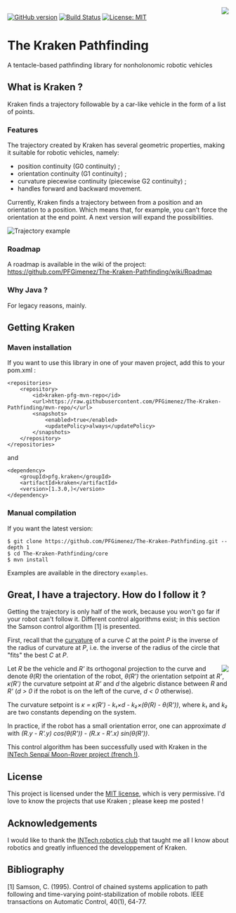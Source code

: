 <img align="right" src="https://raw.githubusercontent.com/PFGimenez/The-Kraken-Pathfinding/master/resources/logo.png">

[![GitHub version](https://badge.fury.io/gh/PFGimenez%2FThe-Kraken-Pathfinding.svg)](https://github.com/PFGimenez/The-Kraken-Pathfinding)
[![Build Status](https://travis-ci.org/PFGimenez/The-Kraken-Pathfinding.svg?branch=master)](https://travis-ci.org/PFGimenez/The-Kraken-Pathfinding)
[![License: MIT](https://img.shields.io/badge/License-MIT-blue.svg)](https://opensource.org/licenses/MIT)


# The Kraken Pathfinding

A tentacle-based pathfinding library for nonholonomic robotic vehicles 

## What is Kraken ?

Kraken finds a trajectory followable by a car-like vehicle in the form of a list of points.

### Features

The trajectory created by Kraken has several geometric properties, making it suitable for robotic vehicles, namely:

- position continuity (G0 continuity) ;
- orientation continuity (G1 continuity) ;
- curvature piecewise continuity (piecewise G2 continuity) ;
- handles forward and backward movement.

Currently, Kraken finds a trajectory between from a position and an orientation to a position. Which means that, for example, you can't force the orientation at the end point. A next version will expand the possibilities.

![Trajectory example](https://raw.githubusercontent.com/PFGimenez/The-Kraken-Pathfinding/master/resources/example.png)

### Roadmap

A roadmap is available in the wiki of the project: https://github.com/PFGimenez/The-Kraken-Pathfinding/wiki/Roadmap

### Why Java ?

For legacy reasons, mainly.

## Getting Kraken

### Maven installation

If you want to use this library in one of your maven project, add this to your pom.xml :

    <repositories>
        <repository>
            <id>kraken-pfg-mvn-repo</id>
            <url>https://raw.githubusercontent.com/PFGimenez/The-Kraken-Pathfinding/mvn-repo/</url>
            <snapshots>
                <enabled>true</enabled>
                <updatePolicy>always</updatePolicy>
            </snapshots>
        </repository>
    </repositories>

and

    <dependency>
        <groupId>pfg.kraken</groupId>
        <artifactId>kraken</artifactId>
        <version>[1.3.0,)</version>
    </dependency>


### Manual compilation

If you want the latest version:

    $ git clone https://github.com/PFGimenez/The-Kraken-Pathfinding.git --depth 1
    $ cd The-Kraken-Pathfinding/core
    $ mvn install

Examples are available in the directory ```examples```.

## Great, I have a trajectory. How do I follow it ?

Getting the trajectory is only half of the work, because you won't go far if your robot can't follow it. Different control algorithms exist; in this section the Samson control algorithm [1] is presented.

First, recall that the [curvature](https://en.wikipedia.org/wiki/Curvature#Curvature_of_plane_curves) of a curve _C_ at the point _P_ is the inverse of the radius of curvature at _P_, i.e. the inverse of the radius of the circle that "fits" the best _C_ at _P_.

<img align="right" src="https://raw.githubusercontent.com/PFGimenez/The-Kraken-Pathfinding/master/resources/asser-samson.png">

Let _R_ be the vehicle and _R'_ its orthogonal projection to the curve and denote _θ(R)_ the orientation of the robot, _θ(R')_ the orientation setpoint at _R'_, _κ(R')_ the curvature setpoint at _R'_ and _d_ the algebric distance between _R_ and _R'_ (_d > 0_ if the robot is on the left of the curve, _d < 0_ otherwise).

The curvature setpoint is _κ = κ(R') - k₁×d - k₂×(θ(R) - θ(R'))_, where _k₁_ and _k₂_ are two constants depending on the system.

In practice, if the robot has a small orientation error, one can approximate _d_ with _(R.y - R'.y) cos(θ(R')) - (R.x - R'.x) sin(θ(R'))_.

This control algorithm has been successfully used with Kraken in the [INTech Senpaï Moon-Rover project (french !)](https://intechsenpai.github.io/moon-rover/).

## License

This project is licensed under the [MIT license](https://raw.githubusercontent.com/PFGimenez/The-Kraken-Pathfinding/master/LICENSE), which is very permissive. I'd love to know the projects that use Kraken ; please keep me posted !

## Acknowledgements

I would like to thank the [INTech robotics club](https://github.com/Club-INTech) that taught me all I know about robotics and greatly influenced the developpement of Kraken.

## Bibliography

[1] Samson, C. (1995). Control of chained systems application to path following and time-varying point-stabilization of mobile robots. IEEE transactions on Automatic Control, 40(1), 64-77.
